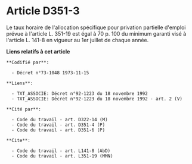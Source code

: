 # Article D351-3

Le taux horaire de l'allocation spécifique pour privation partielle d'emploi prévue à l'article L. 351-19 est égal à 70 p.
100 du minimum garanti visé à l'article L. 141-8 en vigueur au 1er juillet de chaque année.

**Liens relatifs à cet article**

	**Codifié par**:

	  - Décret n°73-1048 1973-11-15

	**Liens**:

	  - TXT_ASSOCIE: Décret n°92-1223 du 18 novembre 1992
	  - TXT_ASSOCIE: Décret n°92-1223 du 18 novembre 1992 - art. 2 (V)

	**Cité par**:

	  - Code du travail - art. D322-14 (M)
	  - Code du travail - art. D351-4 (P)
	  - Code du travail - art. D351-6 (P)

	**Cite**:

	  - Code du travail - art. L141-8 (AbD)
	  - Code du travail - art. L351-19 (MMN)
